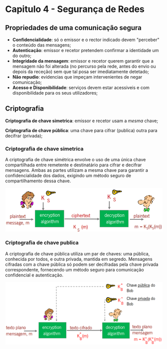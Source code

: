 # Capitulo 4 - Segurança de Redes

## Propriedades de uma comunicação segura

 - **Confidencialidade**: só o emissor e o rector indicado devem "perceber" o conteúdo das mensagens;
 - **Autenticação**: emissor e recetor pretendem confirmar a identidade um do outro;
 - **Integridade da mensagem**: emissor e recetor querem garantir que a mensagem não foi alterada (no percurso pela rede, antes do envio ou depois da receção) sem que tal posa ser imediatamente detetado;
 - **Não repudio**: evidencias que impeçam intervenientes de negar comunicação;
 - **Acesso e Disponibilidade**: serviços devem estar acessiveis e com disponibilidade para os seus utilizadores;

## Criptografia
**Criptografia de chave simetrica**: emissor e recetor usam a *mesma* chave;

**Criptografia de chave pública**: uma chave para cifrar (publica) outra para decifrar (privada);

### Criptografia de chave simetrica
A criptografia de chave simétrica envolve o uso de uma única chave compartilhada entre remetente e destinatário para cifrar e decifrar mensagens. Ambas as partes utilizam a mesma chave para garantir a confidencialidade dos dados, exigindo um método seguro de compartilhamento dessa chave.

![Criptografia de chave simetrica](img/Chavesimetrica.png)

### Criptografia de chave publica
A criptografia de chave pública utiliza um par de chaves: uma pública, conhecida por todos, e outra privada, mantida em segredo. Mensagens cifradas com a chave pública só podem ser decifradas pela chave privada correspondente, fornecendo um método seguro para comunicação confidencial e autenticação.

![Criptografia de chave publica](img/Chavepublica.png)